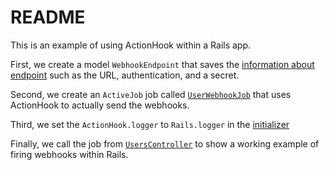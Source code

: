 # README

This is an example of using ActionHook within a Rails app.

First, we create a model `WebhookEndpoint` that saves the [information about endpoint](db/schema.rb#L21-L28) such as the URL, authentication, and a secret.

Second, we create an `ActiveJob` job called [`UserWebhookJob`](app/jobs/user_webhook_job.rb) that uses ActionHook to actually send the webhooks.

Third, we set the `ActionHook.logger` to `Rails.logger` in the [initializer](config/initializers/actionhook_init.rb)

Finally, we call the job from [`UsersController`](app/controllers/users_controller.rb#L31) to show a working example of firing webhooks within Rails.
